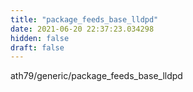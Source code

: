 ```yaml
---
title: "package_feeds_base_lldpd"
date: 2021-06-20 22:37:23.034298
hidden: false
draft: false
---
```


ath79/generic/package_feeds_base_lldpd

